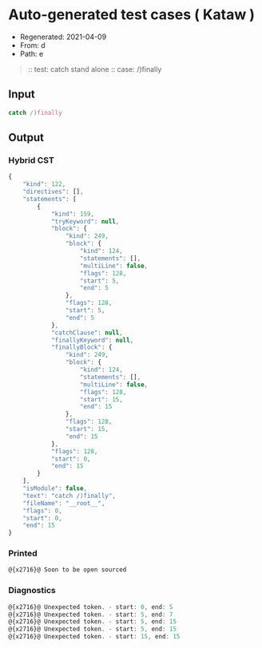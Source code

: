 # Auto-generated test cases ( Kataw )
- Regenerated: 2021-04-09
- From: d
- Path: e
> :: test: catch stand alone
> :: case: /)finally
## Input

`````js
catch /)finally
`````

## Output

### Hybrid CST

```javascript
{
    "kind": 122,
    "directives": [],
    "statements": [
        {
            "kind": 159,
            "tryKeyword": null,
            "block": {
                "kind": 249,
                "block": {
                    "kind": 124,
                    "statements": [],
                    "multiLine": false,
                    "flags": 128,
                    "start": 5,
                    "end": 5
                },
                "flags": 128,
                "start": 5,
                "end": 5
            },
            "catchClause": null,
            "finallyKeyword": null,
            "finallyBlock": {
                "kind": 249,
                "block": {
                    "kind": 124,
                    "statements": [],
                    "multiLine": false,
                    "flags": 128,
                    "start": 15,
                    "end": 15
                },
                "flags": 128,
                "start": 15,
                "end": 15
            },
            "flags": 128,
            "start": 0,
            "end": 15
        }
    ],
    "isModule": false,
    "text": "catch /)finally",
    "fileName": "__root__",
    "flags": 0,
    "start": 0,
    "end": 15
}
```

### Printed

```javascript
@{x2716}@ Soon to be open sourced
```

### Diagnostics

```javascript
@{x2716}@ Unexpected token. - start: 0, end: 5
@{x2716}@ Unexpected token. - start: 5, end: 7
@{x2716}@ Unexpected token. - start: 5, end: 15
@{x2716}@ Unexpected token. - start: 5, end: 15
@{x2716}@ Unexpected token. - start: 15, end: 15

```

